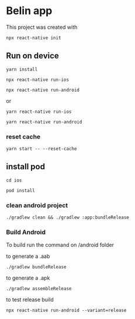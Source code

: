 # Belin app
This project was created with 

```
npx react-native init
```

## Run on device

```
yarn install 
```

``` 
npx react-native run-ios
```

```
npx react-native run-android
```

or

``` 
yarn react-native run-ios
```

```
yarn react-native run-android
```


### reset cache 

```
yarn start -- --reset-cache
```

## install pod

```
cd ios
```

```
pod install
```

### clean android project

```
./gradlew clean && ./gradlew :app:bundleRelease
```



### Build Android

To build run the command on /android folder

to generate a .aab

```
./gradlew bundleRelease
```

to generate a .apk

```
./gradlew assembleRelease
```

to test release build

```
npx react-native run-android --variant=release
```